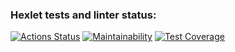 ### Hexlet tests and linter status:
[![Actions Status](https://github.com/21Kaen/frontend-project-lvl2/workflows/hexlet-check/badge.svg)](https://github.com/21Kaen/frontend-project-lvl2/actions)
[![Maintainability](https://api.codeclimate.com/v1/badges/f32d0e1e4761ab232f11/maintainability)](https://codeclimate.com/github/21Kaen/frontend-project-lvl2/maintainability)
[![Test Coverage](https://api.codeclimate.com/v1/badges/f32d0e1e4761ab232f11/test_coverage)](https://codeclimate.com/github/21Kaen/frontend-project-lvl2/test_coverage)
